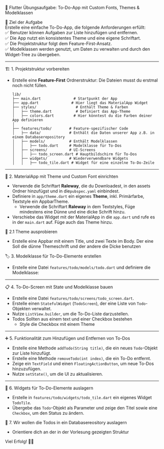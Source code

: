 📱 Flutter Übungsaufgabe: To-Do-App mit Custom Fonts, Themes & Modelklassen

🎯 Ziel der Aufgabe  
Erstelle eine einfache To-Do-App, die folgende Anforderungen erfüllt:  
✅ Benutzer können Aufgaben zur Liste hinzufügen und entfernen.  
✅ Die App nutzt ein konsistentes Theme und eine eigene Schriftart.  
✅ Die Projektstruktur folgt dem Feature-First-Ansatz.  
✅ Modelklassen werden genutzt, um Daten zu verwalten und durch den Widget-Tree zu übergeben.  

---

🏗️ 1. Projektstruktur vorbereiten  
- Erstelle eine **Feature-First** Ordnerstruktur: 
    Die Dateien musst du erstmal noch nicht füllen.

  ```
  lib/
  ├── main.dart               # Startpunkt der App
  ├── app.dart               # Hier liegt das MaterialApp Widget
  ├── styles/                  # Enthält Theme & Farben
  │   ├── theme.dart           # Definiert das App-Theme
  │   ├── colors.dart         # Hier könntest du die Farben deiner App definieren
  │
  ├── features/todo/        # Feature-spezifischer Code
  │   ├── data/             # Enthält die Daten unserer App z.B. in einem Databaserepository
  │   ├── models/           # Enthält Modelklassen
  │   │   ├── todo.dart     # Modelklasse für To-Dos
  │   ├── screens/          # UI-Screens
  │   │   ├── todo_screen.dart # Hauptbildschirm für To-Dos
  │   ├── widgets/          # Wiederverwendbare Widgets
  │   │   ├── todo_tile.dart # Widget für eine einzelne To-Do-Zeile
  ```

---

🎨 2. MaterialApp mit Theme und Custom Font einrichten
- Verwende die Schriftart **Raleway**, die du Downloadest, in den assets Ordner hinzufügst und in die`pubspec.yaml` einbindest.  
- Definiere in `app/theme.dart` ein eigenes **Theme**, inkl. Primärfarbe, Textstyle ein AppbarTheme.  
    - Verwende die Schriftart **Raleway** in dem Textstyles, Füge mindestens eine Dünne und eine dicke Schrift hinzu.  
- Verschiebe das Widget mit der MaterialApp in die `app.dart` und rufe es in der `main.dart` auf. Füge auch das Theme hinzu. 


🎨 2.1 Theme ausprobieren
- Erstelle eine Appbar mit einem Title, und zwei Texte im Body. Der eine Soll die dünne Themeschrift und der andere die Dicke benutzen


🏷️ 3. Modelklasse für To-Do-Elemente erstellen  
- Erstelle eine Datei `features/todo/models/todo.dart` und definiere die Modelklasse:  

---



📋 4. To-Do-Screen mit State und Modelklasse bauen  
- Erstelle eine Datei `features/todo/screens/todo_screen.dart`.  
- Erstelle einen `StatefulWidget` (`TodoScreen`), der eine Liste von `Todo`-Objekten verwaltet.  
- Nutze `ListView.builder`, um die To-Do-Liste darzustellen.
- Todos Sollten aus einem text und einer Checkbox bestehen
  - Style die Checkbox mit einem Theme  

---

➕ 5. Funktionalität zum Hinzufügen und Entfernen von To-Dos  
- Erstelle eine Methode `addTodo(String title)`, die ein neues `Todo`-Objekt zur Liste hinzufügt.  
- Erstelle eine Methode `removeTodo(int index)`, die ein To-Do entfernt.  
- Zeige ein `TextField` und einen `FloatingActionButton`, um neue To-Dos hinzuzufügen.  
- Nutze `setState()`, um die UI zu aktualisieren.  

---

🔄 6. Widgets für To-Do-Elemente auslagern  
- Erstelle in `features/todo/widgets/todo_tile.dart` ein eigenes Widget `TodoTile`.  
- Übergebe das `Todo`-Objekt als Parameter und zeige den Titel sowie eine `Checkbox`, um den Status zu ändern.


🔄 7. Wir wollen die Todos in ein Databasereository auslagern
- Orientiere dich an der in der Vorlesung gezeigten Struktur



Viel Erfolg! 🚀✨
